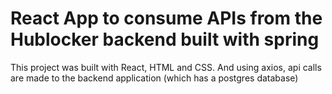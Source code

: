 # React App to consume APIs from the Hublocker backend built with spring

This project was built with React, HTML and CSS.
And using axios, api calls are made to the backend application (which has a postgres database)
